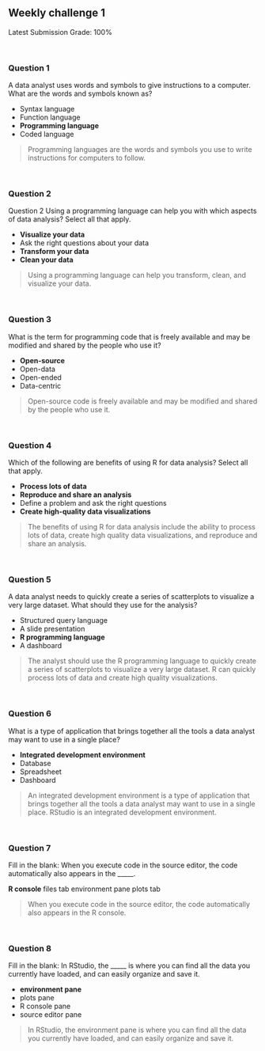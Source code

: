 ## Weekly challenge 1

Latest Submission Grade: 100%

&nbsp;

### Question 1

A data analyst uses words and symbols to give instructions to a computer. What are the words and symbols known as? 

* Syntax language 
* Function language 
* **Programming language**
* Coded language 

> Programming languages are the words and symbols you use to write instructions for computers to follow.

&nbsp;

### Question 2

Question 2
Using a programming language can help you with which aspects of data analysis? Select all that apply. 

* **Visualize your data**
* Ask the right questions about your data 
* **Transform your data** 
* **Clean your data**

> Using a programming language can help you transform, clean, and visualize your data. 

&nbsp;

### Question 3

What is the term for programming code that is freely available and may be modified and shared by the people who use it? 

* **Open-source**
* Open-data 
* Open-ended 
* Data-centric 

> Open-source code is freely available and may be modified and shared by the people who use it. 

&nbsp;

### Question 4

Which of the following are benefits of using R for data analysis? Select all that apply. 

* **Process lots of data** 
* **Reproduce and share an analysis**
* Define a problem and ask the right questions 
* **Create high-quality data visualizations** 

> The benefits of using R for data analysis include the ability to process lots of data, create high quality data visualizations, and reproduce and share an analysis. 

&nbsp;

### Question 5

A data analyst needs to quickly create a series of scatterplots to visualize a very large dataset. What should they use for the analysis? 

* Structured query language
* A slide presentation 
* **R programming language**
* A dashboard


> The analyst should use the R programming language to quickly create a series of scatterplots to visualize a very large dataset. R can quickly process lots of data and create high quality visualizations. 

&nbsp;

### Question 6

What is a type of application that brings together all the tools a data analyst may want to use in a single place? 


* **Integrated development environment**
* Database 
* Spreadsheet
* Dashboard 

> An integrated development environment is a type of application that brings together all the tools a data analyst may want to use in a single place. RStudio is an integrated development environment.

&nbsp;

### Question 7

Fill in the blank: When you execute code in the source editor, the code automatically also appears in the _____.

**R console**
files tab
environment pane 
plots tab

> When you execute code in the source editor, the code automatically also appears in the R console. 

&nbsp;

### Question 8

Fill in the blank: In RStudio, the _____ is where you can find all the data you currently have loaded, and can easily organize and save it.

* **environment pane**
* plots pane
* R console pane
* source editor pane

> In RStudio, the environment pane is where you can find all the data you currently have loaded, and can easily organize and save it.
